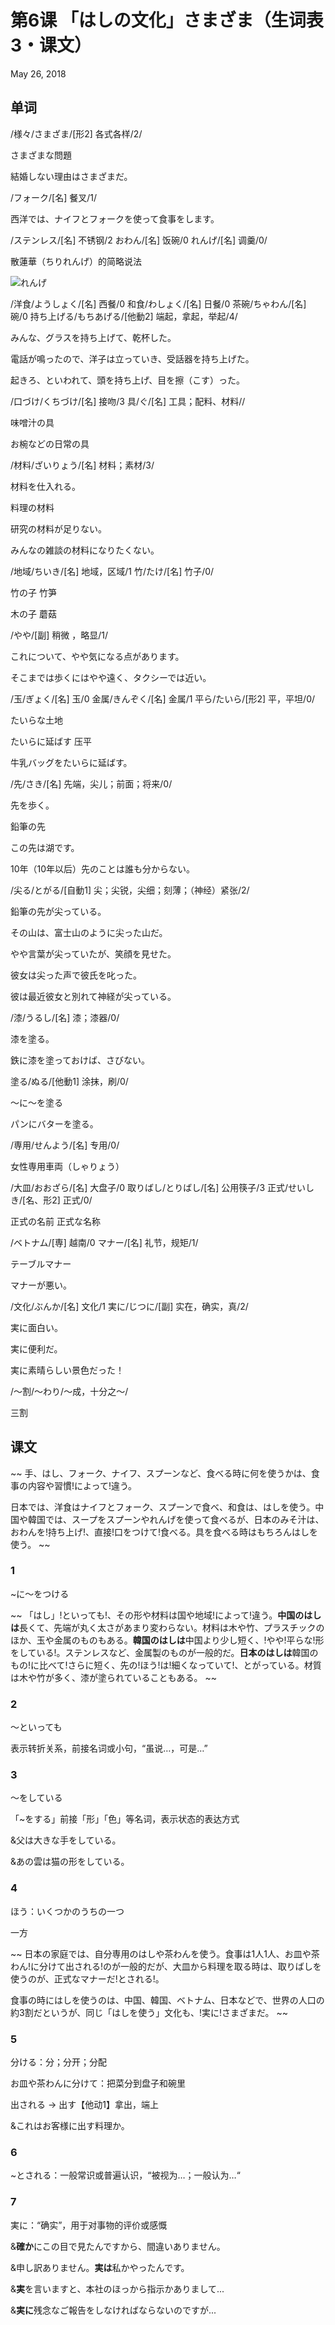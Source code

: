 # 第6课 「はしの文化」さまざま（生词表3・课文）
May 26, 2018

## 单词
/様々/さまざま/[形2] 各式各样/2/

さまざまな問題

結婚しない理由はさまざまだ。

/フォーク/[名] 餐叉/1/

西洋では、ナイフとフォークを使って食事をします。

/ステンレス/[名] 不锈钢/2
おわん/[名] 饭碗/0
れんげ/[名] 调羹/0/

散蓮華（ちりれんげ）的简略说法

![れんげ](@path/2-2-3-1.png)

/洋食/ようしょく/[名] 西餐/0
和食/わしょく/[名] 日餐/0
茶碗/ちゃわん/[名] 碗/0
持ち上げる/もちあげる/[他動2] 端起，拿起，举起/4/

みんな、グラスを持ち上げて、乾杯した。

電話が鳴ったので、洋子は立っていき、受話器を持ち上げた。

起きろ、といわれて、頭を持ち上げ、目を擦（こす）った。

/口づけ/くちづけ/[名] 接吻/3
具/ぐ/[名] 工具；配料、材料//

味噌汁の具

お椀などの日常の具

/材料/ざいりょう/[名] 材料；素材/3/

材料を仕入れる。

料理の材料

研究の材料が足りない。

みんなの雑談の材料になりたくない。

/地域/ちいき/[名] 地域，区域/1
竹/たけ/[名] 竹子/0/

竹の子 竹笋

木の子 蘑菇

/やや/[副] 稍微 ，略显/1/

これについて、やや気になる点があります。

そこまでは歩くにはやや遠く、タクシーでは近い。

/玉/ぎょく/[名] 玉/0
金属/きんぞく/[名] 金属/1
平ら/たいら/[形2] 平，平坦/0/

たいらな土地

たいらに延ばす 压平

牛乳バッグをたいらに延ばす。

/先/さき/[名] 先端，尖儿；前面；将来/0/

先を歩く。

鉛筆の先

この先は湖です。

10年（10年以后）先のことは誰も分からない。

/尖る/とがる/[自動1] 尖；尖锐，尖细；刻薄；（神经）紧张/2/

鉛筆の先が尖っている。

その山は、富士山のように尖った山だ。

やや言葉が尖っていたが、笑顔を見せた。

彼女は尖った声で彼氏を叱った。

彼は最近彼女と別れて神経が尖っている。

/漆/うるし/[名] 漆；漆器/0/

漆を塗る。

鉄に漆を塗っておけば、さびない。

塗る/ぬる/[他動1] 涂抹，刷/0/

～に～を塗る

パンにバターを塗る。

/専用/せんよう/[名] 专用/0/

女性専用車両（しゃりょう）

/大皿/おおざら/[名] 大盘子/0
取りばし/とりばし/[名] 公用筷子/3
正式/せいしき/[名、形2] 正式/0/

正式の名前 正式な名称
 
/ベトナム/[専] 越南/0
マナー/[名] 礼节，规矩/1/

テーブルマナー <table manner> 

マナーが悪い。

/文化/ぶんか/[名] 文化/1
実に/じつに/[副] 实在，确实，真/2/

実に面白い。

実に便利だ。

実に素晴らしい景色だった！

/～割/～わり/～成，十分之～/

三割

## 课文
~~
手、はし、フォーク、ナイフ、スプーンなど、食べる時に何を使うかは、食事の内容や習慣!によって!違う。

日本では、洋食はナイフとフォーク、スプーンで食べ、和食は、はしを使う。中国や韓国では、スープをスプーンやれんげを使って食べるが、日本のみそ汁は、おわんを!持ち上げ!、直接!口をつけて!食べる。具を食べる時はもちろんはしを使う。
~~

### 1
~に～をつける

~~
「はし」!といっても!、その形や材料は国や地域!によって!違う。**中国のはしは**長くて、先端が丸く太さがあまり変わらない。材料は木や竹、プラスチックのほか、玉や金属のものもある。**韓国のはしは**中国より少し短く、!やや!平らな!形をしている!。ステンレスなど、金属製のものが一般的だ。**日本のはしは**韓国のもの!に比べて!さらに短く、先の!ほう!は!細くなっていて!、とがっている。材質は木や竹が多く、漆が塗られていることもある。
~~

### 2
～といっても

表示转折关系，前接名词或小句，“虽说…，可是…”

### 3
～をしている

「~をする」前接「形」「色」等名词，表示状态的表达方式

&父は大きな手をしている。

&あの雲は猫の形をしている。

### 4
ほう：いくつかのうちの一つ

一方

~~
日本の家庭では、自分専用のはしや茶わんを使う。食事は1人1人、お皿や茶わん!に分けて出される!のが一般的だが、大皿から料理を取る時は、取りばしを使うのが、正式なマナーだ!とされる!。　

食事の時にはしを使うのは、中国、韓国、ベトナム、日本などで、世界の人口の約3割だというが、同じ「はしを使う」文化も、!実に!さまざまだ。 
~~

### 5
分ける：分；分开；分配

お皿や茶わんに分けて：把菜分到盘子和碗里

出される → 出す【他动1】拿出，端上

&これはお客様に出す料理か。 

### 6
~とされる：一般常识或普遍认识，“被视为…；一般认为…“

### 7
実に：“确实”，用于对事物的评价或感慨

&**確か**にこの目で見たんですから、間違いありません。

&申し訳ありません。**実は**私かやったんです。

&**実**を言いますと、本社のほっから指示かありまして...

&**実に**残念なご報告をしなければならないのですが...
